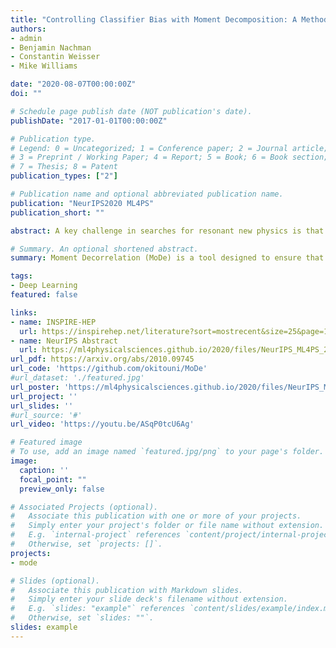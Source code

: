 ```yaml
---
title: "Controlling Classifier Bias with Moment Decomposition: A Method to Enhance Searches for Resonances" 
authors:
- admin
- Benjamin Nachman
- Constantin Weisser
- Mike Williams

date: "2020-08-07T00:00:00Z"
doi: ""

# Schedule page publish date (NOT publication's date).
publishDate: "2017-01-01T00:00:00Z"

# Publication type.
# Legend: 0 = Uncategorized; 1 = Conference paper; 2 = Journal article;
# 3 = Preprint / Working Paper; 4 = Report; 5 = Book; 6 = Book section;
# 7 = Thesis; 8 = Patent
publication_types: ["2"]

# Publication name and optional abbreviated publication name.
publication: "NeurIPS2020 ML4PS"
publication_short: ""

abstract: A key challenge in searches for resonant new physics is that classifiers trained to enhance potential signals must not induce localized structures. Such structures could result in a false signal when the background is estimated from data using sideband methods. A variety of techniques have been developed to construct classifiers which are independent from the resonant feature (often a mass). Such strategies are sufficient to avoid localized structures, but are not necessary. We develop a new set of tools using a novel moment loss function (Moment Decomposition or MoDe) which relax the assumption of independence without creating structures in the background. By allowing classifiers to be more flexible, we enhance the sensitivity to new physics without compromising the fidelity of the background estimation.

# Summary. An optional shortened abstract.
summary: Moment Decorrelation (MoDe) is a tool designed to ensure that a model's output remains uncorrelated with certain parameters, commonly termed as protected attributes in fairness contexts. Beyond mere decorrelation, MoDe can even shape the response function to adopt linear or quadratic relationships with the protected attribute.

tags:
- Deep Learning 
featured: false

links:
- name: INSPIRE-HEP
  url: https://inspirehep.net/literature?sort=mostrecent&size=25&page=1&q=find%20eprint%202010.09745
- name: NeurIPS Abstract
  url: https://ml4physicalsciences.github.io/2020/files/NeurIPS_ML4PS_2020_45.pdf
url_pdf: https://arxiv.org/abs/2010.09745
url_code: 'https://github.com/okitouni/MoDe'
#url_dataset: './featured.jpg'
url_poster: 'https://ml4physicalsciences.github.io/2020/files/NeurIPS_ML4PS_2020_45_poster.pdf'
url_project: ''
url_slides: ''
#url_source: '#'
url_video: 'https://youtu.be/ASqP0tcU6Ag'

# Featured image
# To use, add an image named `featured.jpg/png` to your page's folder. 
image:
  caption: ''
  focal_point: ""
  preview_only: false

# Associated Projects (optional).
#   Associate this publication with one or more of your projects.
#   Simply enter your project's folder or file name without extension.
#   E.g. `internal-project` references `content/project/internal-project/index.md`.
#   Otherwise, set `projects: []`.
projects:
- mode

# Slides (optional).
#   Associate this publication with Markdown slides.
#   Simply enter your slide deck's filename without extension.
#   E.g. `slides: "example"` references `content/slides/example/index.md`.
#   Otherwise, set `slides: ""`.
slides: example
---
```

<!--
{{% alert note %}}
Click the *Slides* button above to demo Academic's Markdown slides feature.
{{% /alert %}}

Supplementary notes can be added here, including [code and math](https://sourcethemes.com/academic/docs/writing-markdown-latex/).
-->
